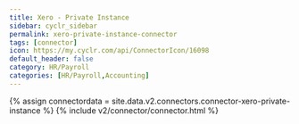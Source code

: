 ```yaml
---
title: Xero - Private Instance
sidebar: cyclr_sidebar
permalink: xero-private-instance-connector
tags: [connector]
icon: https://my.cyclr.com/api/ConnectorIcon/16098
default_header: false
category: HR/Payroll
categories: [HR/Payroll,Accounting]
---
```

{% assign connectordata = site.data.v2.connectors.connector-xero-private-instance %}
{% include v2/connector/connector.html %}	